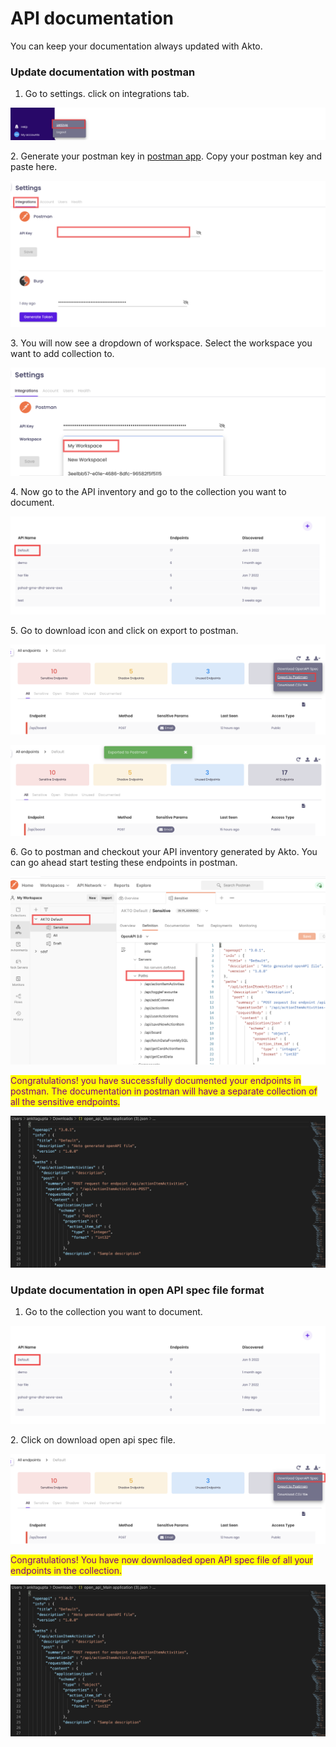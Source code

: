 # API documentation

You can keep your documentation always updated with Akto.

### Update documentation with postman

1. Go to settings. click on integrations tab.

![](<../.gitbook/assets/Frame 68.png>)

&#x20; 2\. Generate your postman key in [postman app](https://web.postman.co/settings/me/api-keys). Copy your postman key and paste here.

![](<../.gitbook/assets/Frame 70.png>)

3\. You will now see a dropdown of workspace. Select the workspace you want to add collection to.

![](<../.gitbook/assets/Frame 71.png>)

&#x20;4\. Now go to the API inventory and go to the collection you want to document.&#x20;

![](<../.gitbook/assets/Frame 72 (1).png>)

&#x20;5\. Go to download icon and click on export to postman.

![](<../.gitbook/assets/Frame 45.png>)

![](<../.gitbook/assets/Screen Shot 2022-03-09 at 2.22.26 PM.png>)

6\. Go to postman and checkout your API inventory generated by Akto. You can go ahead start testing these endpoints in postman.

![](<../.gitbook/assets/Frame 74.png>)

<mark style="color:purple;">Congratulations! you have successfully documented your endpoints in postman. The documentation in postman will have a separate collection of all the sensitive endpoints.</mark>&#x20;

![](<../.gitbook/assets/Screen Shot 2022-03-09 at 2.27.15 PM.png>)

### Update documentation in open API spec file format

1. Go to the collection you want to document.

![](<../.gitbook/assets/Frame 72 (2).png>)

&#x20; 2\. Click on download open api spec file.&#x20;

![](<../.gitbook/assets/Frame 73.png>)

<mark style="color:purple;">Congratulations! You have now downloaded open API spec file of all your endpoints in the collection.</mark>

![](<../.gitbook/assets/Screen Shot 2022-03-09 at 2.27.15 PM.png>)
